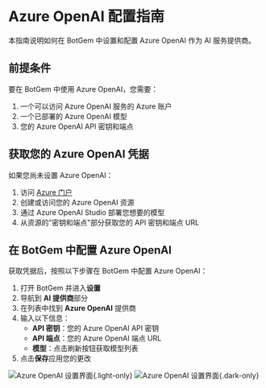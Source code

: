 # Azure OpenAI 配置指南

本指南说明如何在 BotGem 中设置和配置 Azure OpenAI 作为 AI 服务提供商。

## 前提条件

要在 BotGem 中使用 Azure OpenAI，您需要：

1. 一个可以访问 Azure OpenAI 服务的 Azure 账户
2. 一个已部署的 Azure OpenAI 模型
3. 您的 Azure OpenAI API 密钥和端点

## 获取您的 Azure OpenAI 凭据

如果您尚未设置 Azure OpenAI：

1. 访问 [Azure 门户](https://portal.azure.com)
2. 创建或访问您的 Azure OpenAI 资源
3. 通过 Azure OpenAI Studio 部署您想要的模型
4. 从资源的"密钥和端点"部分获取您的 API 密钥和端点 URL

## 在 BotGem 中配置 Azure OpenAI

获取凭据后，按照以下步骤在 BotGem 中配置 Azure OpenAI：

1. 打开 BotGem 并进入**设置**
2. 导航到 **AI 提供商**部分
3. 在列表中找到 **Azure OpenAI** 提供商
4. 输入以下信息：
   - **API 密钥**：您的 Azure OpenAI API 密钥
   - **API 端点**：您的 Azure OpenAI 端点 URL
   - **模型**：点击刷新按钮获取模型列表
5. 点击**保存**应用您的更改

![Azure OpenAI 设置界面](/azure-openai.png){.light-only}
![Azure OpenAI 设置界面](/azure-openai-dark.png){.dark-only}
